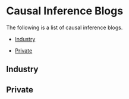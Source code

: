 # Causal Inference Blogs

The following is a list of causal inference blogs.

- [Industry](#industry)

- [Private](#private)

## Industry



## Private
